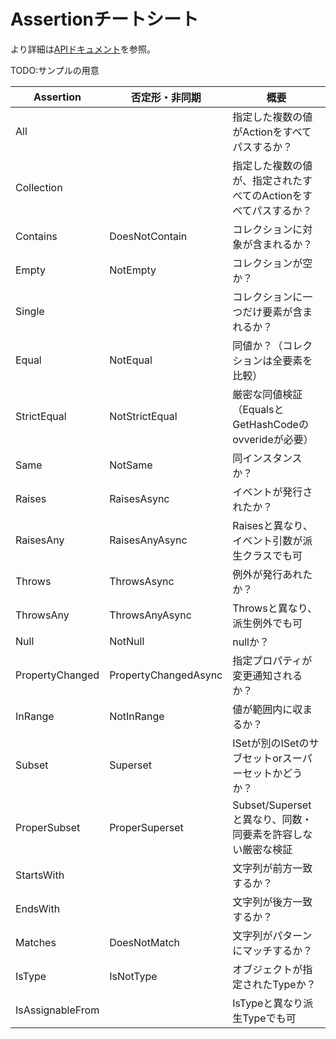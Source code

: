 # Assertionチートシート

より詳細は[APIドキュメント](https://csharp-tokyo.github.io/xUnit-Hands-on/class_xunit_1_1_assert.html)を参照。

TODO:サンプルの用意

|Assertion|否定形・非同期|概要|
|--|--|--|
|All||指定した複数の値がActionをすべてパスするか？|
|Collection||指定した複数の値が、指定されたすべてのActionをすべてパスするか？|
|Contains|DoesNotContain|コレクションに対象が含まれるか？|
|Empty|NotEmpty|コレクションが空か？|
|Single||コレクションに一つだけ要素が含まれるか？|
|Equal|NotEqual|同値か？（コレクションは全要素を比較）|
|StrictEqual|NotStrictEqual|厳密な同値検証（EqualsとGetHashCodeのovverideが必要）|
|Same|NotSame|同インスタンスか？|
|Raises|RaisesAsync|イベントが発行されたか？|
|RaisesAny|RaisesAnyAsync|Raisesと異なり、イベント引数が派生クラスでも可|
|Throws|ThrowsAsync|例外が発行あれたか？|
|ThrowsAny|ThrowsAnyAsync|Throwsと異なり、派生例外でも可|
|Null|NotNull|nullか？|
|PropertyChanged|PropertyChangedAsync|指定プロパティが変更通知されるか？|
|InRange|NotInRange|値が範囲内に収まるか？|
|Subset|Superset|ISetが別のISetのサブセットorスーパーセットかどうか？|
|ProperSubset|ProperSuperset|Subset/Supersetと異なり、同数・同要素を許容しない厳密な検証|
|StartsWith||文字列が前方一致するか？|
|EndsWith||文字列が後方一致するか？|
|Matches|DoesNotMatch|文字列がパターンにマッチするか？|
|IsType|IsNotType|オブジェクトが指定されたTypeか？|
|IsAssignableFrom||IsTypeと異なり派生Typeでも可|
